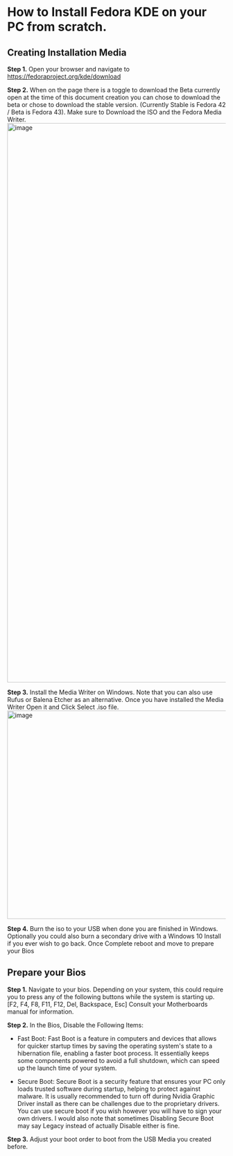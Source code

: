 # How to Install Fedora KDE on your PC from scratch.

## Creating Installation Media
**Step 1.** Open your browser and navigate to  https://fedoraproject.org/kde/download

**Step 2.** When on the page there is a toggle to download the Beta currently open at the time of this document creation you can chose to download the beta or chose to download the stable version. (Currently Stable is Fedora 42 / Beta is Fedora 43). Make sure to Download the ISO and the Fedora Media Writer.
<img width="1438" height="1289" alt="image" src="https://github.com/user-attachments/assets/16b71778-b545-4949-aa9d-7bcd76b53219" />

**Step 3.** Install the Media Writer on Windows. Note that you can also use Rufus or Balena Etcher as an alternative. Once you have installed the Media Writer Open it and Click Select .iso file. 
<img width="640" height="480" alt="image" src="https://github.com/user-attachments/assets/bf62470c-6250-49ff-8838-00e06cc48d81" />

**Step 4.** Burn the iso to your USB when done you are finished in Windows. Optionally you could also burn a secondary drive with a Windows 10 Install if you ever wish to go back. Once Complete reboot and move to prepare your Bios


## Prepare your Bios

**Step 1.** Navigate to your bios. Depending on your system, this could require you to press any of the following buttons while the system is starting up. [F2, F4, F8, F11, F12, Del, Backspace, Esc] Consult your Motherboards manual for information. 

**Step 2.** In the Bios, Disable the Following Items:
- Fast Boot: Fast Boot is a feature in computers and devices that allows for quicker startup times by saving the operating system's state to a hibernation file, enabling a faster boot process. It essentially keeps some components powered to avoid a full shutdown, which can speed up the launch time of your system.

- Secure Boot: Secure Boot is a security feature that ensures your PC only loads trusted software during startup, helping to protect against malware. It is usually recommended to turn off during Nvidia Graphic Driver install as there can be challenges due to the proprietary drivers. You can use secure boot if you wish however you will have to sign your own drivers. I would also note that sometimes Disabling Secure Boot may say Legacy instead of actually Disable either is fine.

**Step 3.** Adjust your boot order to boot from the USB Media you created before.   
  
